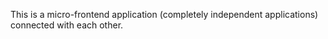 This is a micro-frontend application (completely independent applications) connected with each other.
